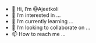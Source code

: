 - 👋 Hi, I’m @Ajeetkoli
- 👀 I’m interested in ...
- 🌱 I’m currently learning ...
- 💞️ I’m looking to collaborate on ...
- 📫 How to reach me ...

<!---
Ajeetkoli/Ajeetkoli is a ✨ special ✨ repository because its `README.md` (this file) appears on your GitHub profile.
You can click the Preview link to take a look at your changes.
--->
